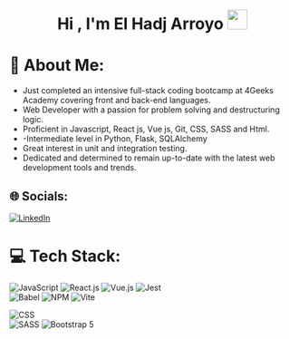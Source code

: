 <h1 align="center"><b>Hi , I'm El Hadj Arroyo </b><img src="https://media.giphy.com/media/hvRJCLFzcasrR4ia7z/giphy.gif" width="35"></h1>



# :bust_in_silhouette: About Me:
- Just completed an intensive full-stack coding bootcamp at 4Geeks Academy covering front and back-end languages.
- Web Developer with a passion for problem solving and destructuring logic.
- Proficient in Javascript, React js, Vue js, Git, CSS, SASS and Html.
- -Intermediate level in Python, Flask, SQLAlchemy
- Great interest in unit and integration testing.
- Dedicated and determined to remain up-to-date with the latest web development tools and trends.


## 🌐 Socials:
[![LinkedIn](https://img.shields.io/badge/LinkedIn-%230077B5.svg?logo=linkedin&logoColor=white)](https://linkedin.com/in/elhadjarroyo/) 

# 💻 Tech Stack:
![JavaScript](https://img.shields.io/badge/JavaScript-323330?style=for-the-badge&logo=javascript&logoColor=F7DF1E)
![React.js](https://img.shields.io/badge/react-%2320232a.svg?style=for-the-badge&logo=react&logoColor=%2361DAFB)
![Vue.js](https://img.shields.io/badge/vuejs-%2335495e.svg?style=for-the-badge&logo=vuedotjs&logoColor=%234FC08D)
![Jest](https://img.shields.io/badge/Jest-C21325?style=for-the-badge&logo=jest&logoColor=white)  
![Babel](https://img.shields.io/badge/Babel-F9DC3e?style=for-the-badge&logo=babel&logoColor=black)
![NPM](https://img.shields.io/badge/NPM-%23000000.svg?style=for-the-badge&logo=npm&logoColor=white) 
![Vite](https://img.shields.io/badge/Vite-B73BFE?style=for-the-badge&logo=vite&logoColor=FFD62E) 

![CSS](https://img.shields.io/badge/CSS3-1572B6?style=for-the-badge&logo=css3&logoColor=white)  
![SASS](https://img.shields.io/badge/SASS-hotpink.svg?style=for-the-badge&logo=SASS&logoColor=white) 
![Bootstrap 5](https://img.shields.io/badge/bootstrap-%23563D7C.svg?style=for-the-badge&logo=bootstrap&logoColor=white) 

